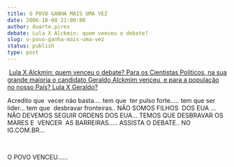 ```yaml
---
title: O POVO GANHA MAIS UMA VEZ
date: 2006-10-08 21:00:00
author: duarte.pires
debate: Lula X Alckmin: quem venceu o debate?
slug: o-povo-ganha-mais-uma-vez
status: publish 
type: post
---
```


 [Lula
X Alckmin: quem venceu o debate? Para os Cientistas Politicos, na sua
grande maioria o candidato Geraldo Alckmim venceu, e para a população
no nosso País? Lula X Geraldo?](../../../index.aspx?cnt_id=23&art_id=1316)   

  

Acredito que  vecer não basta.... tem que  ter pulso
forte..... tem que ser lider... tem que  desbravar fronteiras..
NÃO SOMOS FILHOS  DOS EUA ... NÃO DEVEMOS SEGUIR ORDENS DOS EUA...
TEMOS QUE DESBRAVAR OS MARES E  VENCER  AS BARREIRAS.....
ASSISTA O DEBATE.. NO IG.COM.BR...  

  

   

  

O POVO VENCEU......
